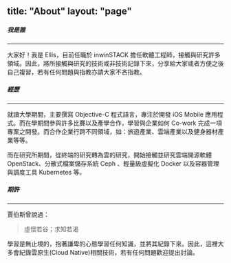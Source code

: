 title: "About"
layout: "page"
---
##### 我是誰

---
大家好！我是 Ellis，目前任職於 inwinSTACK 擔任軟體工程師，接觸與研究許多領域。因此，將所接觸與研究的技術或非技術記錄下來，分享給大家或者方便之後自己複習，若有任何問題與指教亦請大家不吝指教。

##### 經歷

---
就讀大學期間，主要撰寫 Objective-C 程式語言，專注於開發 iOS Mobile 應用程式。而在學期間參與許多比賽以及產學合作，學習與企業如何 Co-work 完成一項專案之開發。而合作企業行跨不同領域，如：旅遊產業、雲端產業以及健身器材產業等等。

而在研究所期間，從終端的研究轉為雲的研究，開始接觸並研究雲端開源軟體 OpenStack、分散式檔案儲存系統 Ceph 、輕量級虛擬化 Docker 以及容器管理與調度工具 Kubernetes 等。

##### 期許

---
賈伯斯曾說過：

> 虛懷若谷；求知若渴

學習是無止境的，抱著謙卑的心態學習任何知識，並將其紀錄下來。因此，這裡大多會紀錄雲原生(Cloud Native)相關技術，若有任何問題歡迎提出討論。
